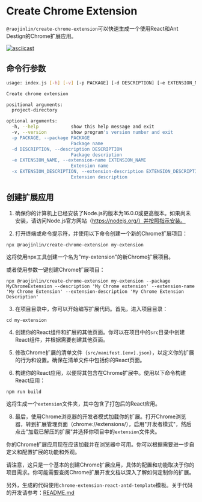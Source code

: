# Create Chrome Extension


`@raojinlin/create-chrome-extension`可以快速生成一个使用React和Ant Destign的Chrome扩展应用。

[![asciicast](https://asciinema.org/a/608318.svg)](https://asciinema.org/a/608318)


## 命令行参数

```bash
usage: index.js [-h] [-v] [-p PACKAGE] [-d DESCRIPTION] [-e EXTENSION_NAME] [-x EXTENSION_DESCRIPTION] project-directory

Create chrome extension

positional arguments:
  project-directory

optional arguments:
  -h, --help            show this help message and exit
  -v, --version         show program's version number and exit
  -p PACKAGE, --package PACKAGE
                        Package name
  -d DESCRIPTION, --description DESCRIPTION
                        Package description
  -e EXTENSION_NAME, --extension-name EXTENSION_NAME
                        Extension name
  -x EXTENSION_DESCRIPTION, --extension-description EXTENSION_DESCRIPTION
                        Extension description

```

## 创建扩展应用
1. 确保你的计算机上已经安装了Node.js的版本为16.0.0或更高版本。如果尚未安装，请访问Node.js官方网站（https://nodejs.org/）并按照指示安装。

2. 打开终端或命令提示符，并使用以下命令创建一个新的Chrome扩展项目：

```
npx @raojinlin/create-chrome-extension my-extension
```

这将使用npx工具创建一个名为"my-extension"的新Chrome扩展项目。

或者使用参数一键创建Chrome扩展项目：

```
npx @raojinlin/create-chrome-extension my-extension --package MyChromeExtension --description 'My Chrome extension' --extension-name 'My Chrome Extension' --extension-description 'My Chrome Extension Description' 
```

3. 在项目目录中，你可以开始编写扩展代码。首先，进入项目目录：

```
cd my-extension
```

4. 创建你的React组件和扩展的其他页面。你可以在项目中的`src`目录中创建React组件，并根据需要创建其他页面。

5. 修改Chrome扩展的清单文件（`src/manifest.[env].json`），以定义你的扩展的行为和设置。确保在清单文件中包括你的React页面。

6. 构建你的React应用，以便将其包含在Chrome扩展中。使用以下命令构建React应用：

```
npm run build
```

这将生成一个`extension`文件夹，其中包含了打包后的React应用。

8. 最后，使用Chrome浏览器的开发者模式加载你的扩展。打开Chrome浏览器，转到扩展管理页面（chrome://extensions/），启用"开发者模式"，然后点击"加载已解压的扩展"并选择你项目中的`extension`文件夹。

你的Chrome扩展应用现在应该加载并在浏览器中可用。你可以根据需要进一步自定义和配置扩展的功能和外观。

请注意，这只是一个基本的创建Chrome扩展应用，具体的配置和功能取决于你的项目需求。你可能需要查阅Chrome扩展开发文档以深入了解如何定制你的扩展。


另外，生成的代码使用```chrome-extension-react-antd-template```模板。关于代码的开发请参考：[README.md](https://github.com/raojinlin/chrome-extension-react-antd-template/blob/master/README.md)